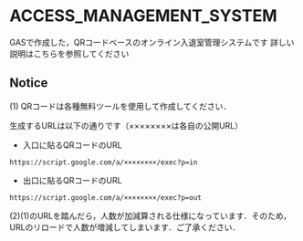 # ACCESS_MANAGEMENT_SYSTEM
GASで作成した，QRコードベースのオンライン入退室管理システムです
詳しい説明はこちらを参照してください

## Notice
(1) QRコードは各種無料ツールを使用して作成してください．

  生成するURLは以下の通りです（××××××××は各自の公開URL）
  
   * 入口に貼るQRコードのURL
  ```
  https://script.google.com/a/××××××××/exec?p=in
  ```
   * 出口に貼るQRコードのURL
  ```
  https://script.google.com/a/××××××××/exec?p=out
  ```

(2)(1)のURLを踏んだら，人数が加減算される仕様になっています．そのため，URLのリロードで人数が増減してしまいます．ご了承ください．
